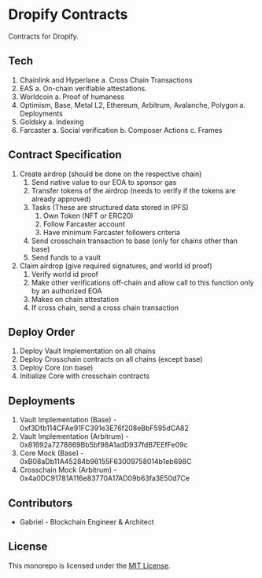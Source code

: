 # Dropify Contracts

Contracts for Dropify.

## Tech

1. Chainlink and Hyperlane
   a. Cross Chain Transactions
2. EAS
   a. On-chain verifiable attestations.
3. Worldcoin
   a. Proof of humaness
4. Optimism, Base, Metal L2, Ethereum, Arbitrum, Avalanche, Polygon
   a. Deployments
5. Goldsky
   a. Indexing
6. Farcaster
   a. Social verification
   b. Composer Actions
   c. Frames

## Contract Specification

1. Create airdrop (should be done on the respective chain)
   1. Send native value to our EOA to sponsor gas
   2. Transfer tokens of the airdrop (needs to verify if the tokens are already approved)
   3. Tasks (These are structured data stored in IPFS)
      1. Own Token (NFT or ERC20)
      2. Follow Farcaster account
      3. Have minimum Farcaster followers criteria
   4. Send crosschain transaction to base (only for chains other than base)
   5. Send funds to a vault
2. Claim airdrop (give required signatures, and world id proof)
   1. Verify world id proof
   2. Make other verifications off-chain and allow call to this function only by an authorized EOA
   3. Makes on chain attestation
   4. If cross chain, send a cross chain transaction

## Deploy Order

1. Deploy Vault Implementation on all chains
2. Deploy Crosschain contracts on all chains (except base)
3. Deploy Core (on base)
4. Initialize Core with crosschain contracts

## Deployments

1. Vault Implementation (Base) - 0xf3Dfb114CFAe91FC391e3E76f208eBbF595dCA82
2. Vault Implementation (Arbitrum) - 0x81692a7278869Bb5bf98A1adD937fdB7EEfFe09c
3. Core Mock (Base) - 0xB08aDb11A45284b96155F63009758014b1eb698C
4. Crosschain Mock (Arbitrum) - 0x4a0DC91781A116e83770A17AD09b63fa3E50d7Ce

## Contributors

- Gabriel - Blockchain Engineer & Architect

## License

This monorepo is licensed under the [MIT License](LICENSE).
